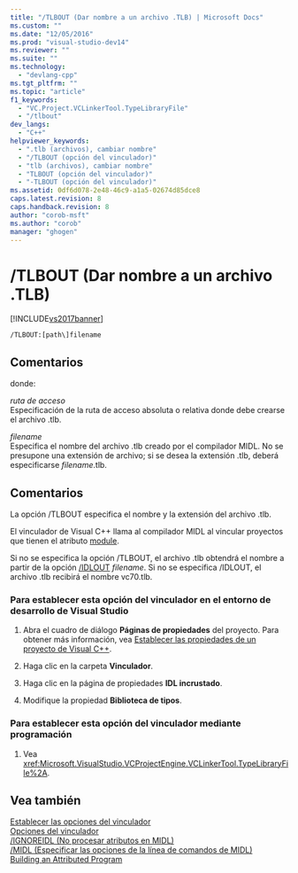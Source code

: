 ```yaml
---
title: "/TLBOUT (Dar nombre a un archivo .TLB) | Microsoft Docs"
ms.custom: ""
ms.date: "12/05/2016"
ms.prod: "visual-studio-dev14"
ms.reviewer: ""
ms.suite: ""
ms.technology: 
  - "devlang-cpp"
ms.tgt_pltfrm: ""
ms.topic: "article"
f1_keywords: 
  - "VC.Project.VCLinkerTool.TypeLibraryFile"
  - "/tlbout"
dev_langs: 
  - "C++"
helpviewer_keywords: 
  - ".tlb (archivos), cambiar nombre"
  - "/TLBOUT (opción del vinculador)"
  - "tlb (archivos), cambiar nombre"
  - "TLBOUT (opción del vinculador)"
  - "-TLBOUT (opción del vinculador)"
ms.assetid: 0df6d078-2e48-46c9-a1a5-02674d85dce8
caps.latest.revision: 8
caps.handback.revision: 8
author: "corob-msft"
ms.author: "corob"
manager: "ghogen"
---
```

# /TLBOUT (Dar nombre a un archivo .TLB)
[!INCLUDE[vs2017banner](../../assembler/inline/includes/vs2017banner.md)]

```  
/TLBOUT:[path\]filename  
```  
  
## Comentarios  
 donde:  
  
 *ruta de acceso*  
 Especificación de la ruta de acceso absoluta o relativa donde debe crearse el archivo .tlb.  
  
 *filename*  
 Especifica el nombre del archivo .tlb creado por el compilador MIDL.  No se presupone una extensión de archivo; si se desea la extensión .tlb, deberá especificarse *filename*.tlb.  
  
## Comentarios  
 La opción \/TLBOUT especifica el nombre y la extensión del archivo .tlb.  
  
 El vinculador de Visual C\+\+ llama al compilador MIDL al vincular proyectos que tienen el atributo [module](../../windows/module-cpp.md).  
  
 Si no se especifica la opción \/TLBOUT, el archivo .tlb obtendrá el nombre a partir de la opción [\/IDLOUT](../../build/reference/idlout-name-midl-output-files.md) *filename*.  Si no se especifica \/IDLOUT, el archivo .tlb recibirá el nombre vc70.tlb.  
  
### Para establecer esta opción del vinculador en el entorno de desarrollo de Visual Studio  
  
1.  Abra el cuadro de diálogo **Páginas de propiedades** del proyecto.  Para obtener más información, vea [Establecer las propiedades de un proyecto de Visual C\+\+](../../ide/working-with-project-properties.md).  
  
2.  Haga clic en la carpeta **Vinculador**.  
  
3.  Haga clic en la página de propiedades **IDL incrustado**.  
  
4.  Modifique la propiedad **Biblioteca de tipos**.  
  
### Para establecer esta opción del vinculador mediante programación  
  
1.  Vea <xref:Microsoft.VisualStudio.VCProjectEngine.VCLinkerTool.TypeLibraryFile%2A>.  
  
## Vea también  
 [Establecer las opciones del vinculador](../../build/reference/setting-linker-options.md)   
 [Opciones del vinculador](../../build/reference/linker-options.md)   
 [\/IGNOREIDL \(No procesar atributos en MIDL\)](../../build/reference/ignoreidl-don-t-process-attributes-into-midl.md)   
 [\/MIDL \(Especificar las opciones de la línea de comandos de MIDL\)](../../build/reference/midl-specify-midl-command-line-options.md)   
 [Building an Attributed Program](../../windows/building-an-attributed-program.md)